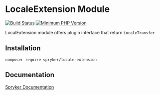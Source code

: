 # LocaleExtension Module
[![Build Status](https://travis-ci.org/spryker/locale-extension.svg)](https://travis-ci.org/spryker/locale-extension)
[![Minimum PHP Version](https://img.shields.io/badge/php-%3E%3D%207.2-8892BF.svg)](https://php.net/)

LocalExtension module offers plugin interface that return `LocaleTransfer`

## Installation

```
composer require spryker/locale-extension
```

## Documentation

[Spryker Documentation](https://academy.spryker.com/developing_with_spryker/module_guide/modules.html)
